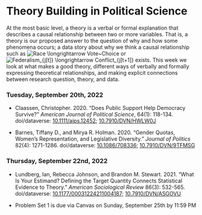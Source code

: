 Theory Building in Political Science
================

At the most basic level, a theory is a verbal or formal explanation that
describes a causal relationship between two or more variables. That is,
a theory is our proposed answer to the question of why and how some
phenomena occurs; a data story about why we think a causal relationship
such as
![Race \longrightarrow Vote\~Choice](https://latex.codecogs.com/png.image?%5Cdpi%7B110%7D&space;%5Cbg_white&space;Race%20%5Clongrightarrow%20Vote~Choice "Race \longrightarrow Vote~Choice")
or
![Federalism\_{j\[t\]} \longrightarrow Conflict\_{j\[t+1\]}](https://latex.codecogs.com/png.image?%5Cdpi%7B110%7D&space;%5Cbg_white&space;Federalism_%7Bj%5Bt%5D%7D%20%5Clongrightarrow%20Conflict_%7Bj%5Bt%2B1%5D%7D "Federalism_{j[t]} \longrightarrow Conflict_{j[t+1]}")
exists. This week we look at what makes a good theory, different ways of
verbally and formally expressing theoretical relationships, and making
explicit connections between research question, theory, and data.

### Tuesday, September 20th, 2022

-   Claassen, Christopher. 2020. “Does Public Support Help Democracy
    Survive?” *American Journal of Political Science*, 64(1): 118-134.
    doi/dataverse:
    [10.1111/ajps.12452](https://doi.org/10.1111/ajps.12452);
    [10.7910/DVN/HWLW0J](https://doi.org/10.7910/DVN/HWLW0J)

-   Barnes, Tiffany D., and Mirya R. Holman. 2020. “Gender Quotas,
    Women’s Representation, and Legislative Diversity.” *Journal of
    Politics* 82(4): 1271-1286. doi/dataverse:
    [10.1086/708336](https://doi.org/10.1086/708336);
    [10.7910/DVN/9TFMSG](https://dataverse.harvard.edu/dataset.xhtml?persistentId=doi:10.7910/DVN/9TFMSG)

### Thursday, September 22nd, 2022

-   Lundberg, Ian, Rebecca Johnson, and Brandon M. Stewart. 2021. “What
    Is Your Estimand? Defining the Target Quantity Connects Statistical
    Evidence to Theory.” *American Sociological Review* 86(3): 532-565.
    doi/dataverse:
    [10.1177/00031224211004187](https://doi.org/10.1177/00031224211004187);
    [10.7910/DVN/ASGOVU](https://dataverse.harvard.edu/dataset.xhtml?persistentId=doi:10.7910/DVN/ASGOVU)

-   Problem Set 1 is due via Canvas on Sunday, September 25th by 11:59
    PM
